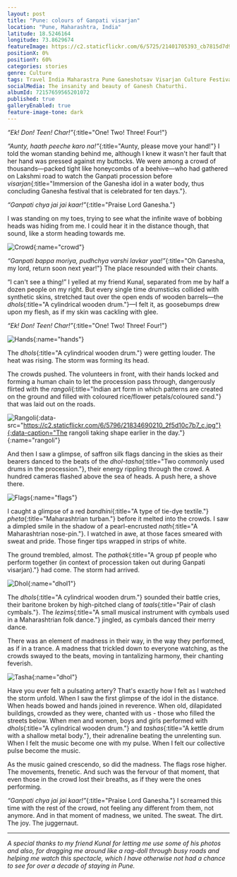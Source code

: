 ```yaml
---
layout: post
title: "Pune: colours of Ganpati visarjan"
location: "Pune, Maharashtra, India"
latitude: 18.5246164
longitude: 73.8629674
featureImage: https://c2.staticflickr.com/6/5725/21401705393_cb7815d7d9_b.jpg
positionX: 0%
positionY: 60%
categories: stories
genre: Culture
tags: Travel India Maharastra Pune Ganeshotsav Visarjan Culture Festivals
socialMedia: The insanity and beauty of Ganesh Chaturthi.
albumId: 72157659565201072
published: true
galleryEnabled: true
feature-image-tone: dark
---
```

_“Ek! Don! Teen! Char!”_{:title="One! Two! Three! Four!"}

_“Aunty, haath peeche karo na!”_{:title="Aunty, please move your hand!"} I told the woman standing behind me, although I knew it wasn't her fault that her hand was pressed against my buttocks. We were among a crowd of thousands—packed tight like honeycombs of a beehive—who had gathered on Lakshmi road to watch the Ganpati procession before _visarjan_{:title="Immersion of the Ganesha idol in a water body, thus concluding Ganesha festival that is celebrated for ten days."}.  

_“Ganpati chya jai jai kaar!”_{:title="Praise Lord Ganesha."}
 
I was standing on my toes, trying to see what the infinite wave of bobbing heads was hiding from me. I could hear it in the distance though, that sound, like a storm heading towards me.

![Crowd](){:name="crowd"}

_“Ganpati bappa moriya, pudhchya varshi lavkar yaa!”_{:title="Oh Ganesha, my lord, return soon next year!"} The place resounded with their chants.

“I can't see a thing!” I yelled at my friend Kunal, separated from me by half a dozen people on my right. But every single time drumsticks collided with synthetic skins, stretched taut over the open ends of wooden barrels—the _dhols_{:title="A cylindrical wooden drum."}—I felt it, as goosebumps drew upon my flesh, as if my skin was cackling with glee.  

_“Ek! Don! Teen! Char!”_{:title="One! Two! Three! Four!"}

![Hands](){:name="hands"}

The _dhols_{:title="A cylindrical wooden drum."} were getting louder. The heat was rising. The storm was forming its head. 

The crowds pushed. The volunteers in front, with their hands locked and forming a human chain to let the procession pass through, dangerously flirted with the _rangoli_{:title="Indian art form in which patterns are created on the ground and filled with coloured rice/flower petals/coloured sand."} that was laid out on the roads.
 
![Rangoli](){:data-src="https://c2.staticflickr.com/6/5796/21834690210_2f5d10c7b7_c.jpg"}{:data-caption="The rangoli taking shape earlier in the day."}{:name="rangoli"}

And then I saw a glimpse, of saffron silk flags dancing in the skies as their bearers danced to the beats of the _dhol-tasha_{:title="Two commonly used drums in the procession."}, their energy rippling through the crowd. A hundred cameras flashed above the sea of heads. A push here, a shove there. 

![Flags](){:name="flags"}

I caught a glimpse of a red _bandhini_{:title="A type of tie-dye textile."} _pheta_{:title="Maharashtrian turban."} before it melted into the crowds. I saw a dimpled smile in the shadow of a pearl-encrusted _nath_{:title="A Maharashtrian nose-pin."}. I watched in awe, at those faces smeared with sweat and pride. Those finger tips wrapped in strips of white. 

The ground trembled, almost. The _pathak_{:title="A group pf people who perform together (in context of procession taken out during Ganpati visarjan)."} had come. The storm had arrived.

![Dhol](){:name="dhol1"}

The _dhols_{:title="A cylindrical wooden drum."} sounded their battle cries, their baritone broken by high-pitched clang of _taals_{:title="Pair of clash cymbals."}. The _lezims_{:title="A small musical instrument with cymbals used in a Maharashtrian folk dance."} jingled, as cymbals danced their merry dance.

There was an element of madness in their way, in the way they performed, as if in a trance. A madness that trickled down to everyone watching, as the crowds swayed to the beats, moving in tantalizing harmony, their chanting feverish.

![Tasha](){:name="dhol"}

Have you ever felt a pulsating artery? That's exactly how I felt as I watched the storm unfold. When I saw the first glimpse of the idol in the distance. When heads bowed and hands joined in reverence. When old, dilapidated buildings, crowded as they were, chanted with us - those who filled the streets below. When men and women, boys and girls performed with _dhols_{:title="A cylindrical wooden drum."} and _tashas_{:title="A kettle drum with a shallow metal body."}, their adrenaline beating the unrelenting sun. When I felt the music become one with my pulse. When I felt our collective pulse become the music.

As the music gained crescendo, so did the madness. The flags rose higher. The movements, frenetic. And such was the fervour of that moment, that even those in the crowd lost their breaths, as if they were the ones performing. 

_“Ganpati chya jai jai kaar!”_{:title="Praise Lord Ganesha."}  I screamed this time with the rest of the crowd, not feeling any different from them, not anymore. And in that moment of madness, we united. The sweat. The dirt. The joy. The juggernaut.

***

*A special thanks to my friend Kunal for letting me use some of his photos and also, for dragging me around like a rag-doll through busy roads and helping me watch this spectacle, which I have otherwise not had a chance to see for over a decade of staying in Pune.*


